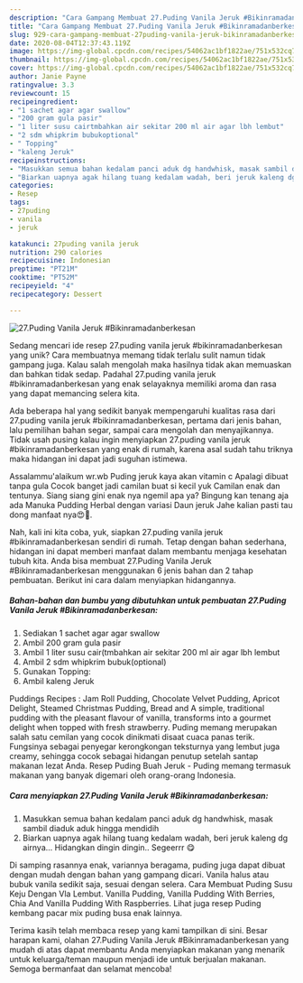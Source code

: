 ```yaml
---
description: "Cara Gampang Membuat 27.Puding Vanila Jeruk #Bikinramadanberkesan, Sempurna"
title: "Cara Gampang Membuat 27.Puding Vanila Jeruk #Bikinramadanberkesan, Sempurna"
slug: 929-cara-gampang-membuat-27puding-vanila-jeruk-bikinramadanberkesan-sempurna
date: 2020-08-04T12:37:43.119Z
image: https://img-global.cpcdn.com/recipes/54062ac1bf1822ae/751x532cq70/27puding-vanila-jeruk-bikinramadanberkesan-foto-resep-utama.jpg
thumbnail: https://img-global.cpcdn.com/recipes/54062ac1bf1822ae/751x532cq70/27puding-vanila-jeruk-bikinramadanberkesan-foto-resep-utama.jpg
cover: https://img-global.cpcdn.com/recipes/54062ac1bf1822ae/751x532cq70/27puding-vanila-jeruk-bikinramadanberkesan-foto-resep-utama.jpg
author: Janie Payne
ratingvalue: 3.3
reviewcount: 15
recipeingredient:
- "1 sachet agar agar swallow"
- "200 gram gula pasir"
- "1 liter susu cairtmbahkan air sekitar 200 ml air agar lbh lembut"
- "2 sdm whipkrim bubukoptional"
- " Topping"
- "kaleng Jeruk"
recipeinstructions:
- "Masukkan semua bahan kedalam panci aduk dg handwhisk, masak sambil diaduk aduk hingga mendidih"
- "Biarkan uapnya agak hilang tuang kedalam wadah, beri jeruk kaleng dg airnya... Hidangkan dingin dingin.. Segeerrr 😋"
categories:
- Resep
tags:
- 27puding
- vanila
- jeruk

katakunci: 27puding vanila jeruk 
nutrition: 290 calories
recipecuisine: Indonesian
preptime: "PT21M"
cooktime: "PT52M"
recipeyield: "4"
recipecategory: Dessert

---
```



![27.Puding Vanila Jeruk #Bikinramadanberkesan](https://img-global.cpcdn.com/recipes/54062ac1bf1822ae/751x532cq70/27puding-vanila-jeruk-bikinramadanberkesan-foto-resep-utama.jpg)

Sedang mencari ide resep 27.puding vanila jeruk #bikinramadanberkesan yang unik? Cara membuatnya memang tidak terlalu sulit namun tidak gampang juga. Kalau salah mengolah maka hasilnya tidak akan memuaskan dan bahkan tidak sedap. Padahal 27.puding vanila jeruk #bikinramadanberkesan yang enak selayaknya memiliki aroma dan rasa yang dapat memancing selera kita.

Ada beberapa hal yang sedikit banyak mempengaruhi kualitas rasa dari 27.puding vanila jeruk #bikinramadanberkesan, pertama dari jenis bahan, lalu pemilihan bahan segar, sampai cara mengolah dan menyajikannya. Tidak usah pusing kalau ingin menyiapkan 27.puding vanila jeruk #bikinramadanberkesan yang enak di rumah, karena asal sudah tahu triknya maka hidangan ini dapat jadi suguhan istimewa.

Assalammu&#39;alaikum wr.wb Puding jeruk kaya akan vitamin c Apalagi dibuat tanpa gula Cocok banget jadi camilan buat si kecil yuk Camilan enak dan tentunya. Siang siang gini enak nya ngemil apa ya? Bingung kan tenang aja ada Manuka Pudding Herbal dengan variasi Daun jeruk Jahe kalian pasti tau dong manfaat nya😍🤗.


Nah, kali ini kita coba, yuk, siapkan 27.puding vanila jeruk #bikinramadanberkesan sendiri di rumah. Tetap dengan bahan sederhana, hidangan ini dapat memberi manfaat dalam membantu menjaga kesehatan tubuh kita. Anda bisa membuat 27.Puding Vanila Jeruk #Bikinramadanberkesan menggunakan 6 jenis bahan dan 2 tahap pembuatan. Berikut ini cara dalam menyiapkan hidangannya.

<!--inarticleads1-->

##### Bahan-bahan dan bumbu yang dibutuhkan untuk pembuatan 27.Puding Vanila Jeruk #Bikinramadanberkesan:

1. Sediakan 1 sachet agar agar swallow
1. Ambil 200 gram gula pasir
1. Ambil 1 liter susu cair(tmbahkan air sekitar 200 ml air agar lbh lembut
1. Ambil 2 sdm whipkrim bubuk(optional)
1. Gunakan  Topping:
1. Ambil kaleng Jeruk


Puddings Recipes : Jam Roll Pudding, Chocolate Velvet Pudding, Apricot Delight, Steamed Christmas Pudding, Bread and A simple, traditional pudding with the pleasant flavour of vanilla, transforms into a gourmet delight when topped with fresh strawberry. Puding memang merupakan salah satu cemilan yang cocok dinikmati disaat cuaca panas terik. Fungsinya sebagai penyegar kerongkongan teksturnya yang lembut juga creamy, sehingga cocok sebagai hidangan penutup setelah santap makanan lezat Anda. Resep Puding Buah Jeruk - Puding memang termasuk makanan yang banyak digemari oleh orang-orang Indonesia. 

<!--inarticleads2-->

##### Cara menyiapkan 27.Puding Vanila Jeruk #Bikinramadanberkesan:

1. Masukkan semua bahan kedalam panci aduk dg handwhisk, masak sambil diaduk aduk hingga mendidih
1. Biarkan uapnya agak hilang tuang kedalam wadah, beri jeruk kaleng dg airnya... Hidangkan dingin dingin.. Segeerrr 😋


Di samping rasannya enak, variannya beragama, puding juga dapat dibuat dengan mudah dengan bahan yang gampang dicari. Vanila halus atau bubuk vanila sedikit saja, sesuai dengan selera. Cara Membuat Puding Susu Keju Dengan Vla Lembut. Vanilla Pudding, Vanilla Pudding With Berries, Chia And Vanilla Pudding With Raspberries. Lihat juga resep Puding kembang pacar mix puding busa enak lainnya. 

Terima kasih telah membaca resep yang kami tampilkan di sini. Besar harapan kami, olahan 27.Puding Vanila Jeruk #Bikinramadanberkesan yang mudah di atas dapat membantu Anda menyiapkan makanan yang menarik untuk keluarga/teman maupun menjadi ide untuk berjualan makanan. Semoga bermanfaat dan selamat mencoba!
